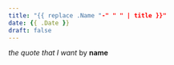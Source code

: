 ```yaml
---
title: "{{ replace .Name "-" " " | title }}"
date: {{ .Date }}
draft: false
---
```


*the quote that I want* by **name**
